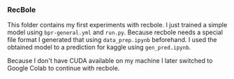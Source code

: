 ### RecBole

This folder contains my first experiments with recbole. I just trained a simple model using `bpr-general.yml` and `run.py`. Because recbole needs a special file format I generated that using `data_prep.ipynb` beforehand. I used the obtained model to a prediction for kaggle using `gen_pred.ipynb`.

Because I don't have CUDA available on my machine I later switched to Google Colab to continue with recbole.